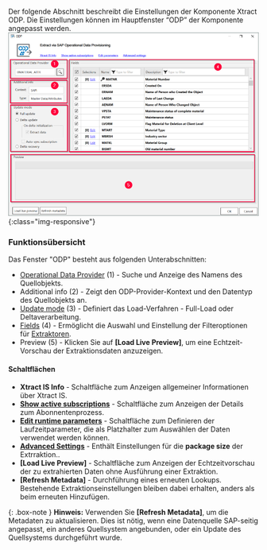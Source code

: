 
Der folgende Abschnitt beschreibt die Einstellungen der Komponente Xtract ODP. Die Einstellungen können im Hauptfenster “ODP” der Komponente angepasst werden. 
![ODP Component](/img/content/xis/odp_functions.png){:class="img-responsive"}

###  Funktionsübersicht

Das Fenster "ODP" besteht aus folgenden Unterabschnitten:
- [Operational Data Provider](./odp-define#ein-objekt-data-object-suchen) (1) - Suche und Anzeige des Namens des Quellobjekts.
- Additional info (2) - Zeigt den ODP-Provider-Kontext und den Datentyp des Quellobjekts an.
- [Update mode](./odp-define#load-verfahren-update-mode) (3) - Definiert das Load-Verfahren - Full-Load oder Deltaverarbeitung.
- [Fields](./odp-define#selections-and-filters) (4) - Ermöglicht die Auswahl und Einstellung der Filteroptionen für [Extraktoren](./odp-extractors).
- Preview (5) - Klicken Sie auf **[Load Live Preview]**, um eine Echtzeit-Vorschau der Extraktionsdaten anzuzeigen.

#### Schaltflächen
- **Xtract IS Info** - Schaltfläche zum Anzeigen allgemeiner Informationen über Xtract IS.
- **[Show active subscriptions](./odp-settings#abonnements)** - Schaltfläche zum Anzeigen der Details zum Abonnentenprozess.
- **[Edit runtime parameters](./odp-settings#parameter-bearbeiten)** - Schaltfläche zum Definieren der Laufzeitparameter, die als Platzhalter zum Auswählen der Daten verwendet werden können.
- **[Advanced Settings](./odp-settings#fortgeschrittene-einstellungen)** - Enthält Einstellungen für die **package size** der Extrraktion..
- **[Load Live Preview]** - Schaltfläche zum Anzeigen der Echtzeitvorschau der zu extrahierten Daten ohne Ausführung einer Extraktion. 
- **[Refresh Metadata]** - Durchführung eines erneuten Lookups. Bestehende Extraktionseinstellungen bleiben dabei erhalten, anders als beim erneuten Hinzufügen.

{: .box-note }
**Hinweis:** Verwenden Sie **[Refresh Metadata]**, um die Metadaten zu aktualisieren.
Dies ist nötig, wenn eine Datenquelle SAP-seitig angepasst, ein anderes Quellsystem angebunden, oder ein Update des Quellsystems durchgeführt wurde. 
